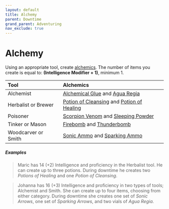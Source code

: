 ```yaml
---
layout: default
title: Alchemy
parent: Downtime
grand_parent: Adventuring
nav_exclude: true
---
```



# Alchemy

Using an appropriate tool, create [alchemics](../../docs/gear/alchemics). The number of items you create is equal to: **(Intelligence Modifier + 1)**, minimum 1. 

| Tool                | Alchemics                                                                                                                       |
| :------------------ | :------------------------------------------------------------------------------------------------------------------------------ |
| Alchemist           | [Alchemical Glue](../../data/alchemics/alchemical_glue) and [Agua Regia](../../data/alchemics/agua_regia)                       |
| Herbalist or Brewer | [Potion of Cleansing](../../data/alchemics/potion_of_cleansing) and [Potion of Healing](../../data/alchemics/potion_of_healing) |
| Poisoner            | [Scorpion Venom](../../data/alchemics/scorpion_venom) and [Sleeping Powder](../../data/alchemics/sleeping_powder)               |
| Tinker or Mason     | [Firebomb](../../data/alchemics/firebomb) and [Thunderbomb](../../data/alchemics/thunderbomb)                                   |
| Woodcarver or Smith | [Sonic Ammo](../../data/alchemics/sonic_ammo) and [Sparking Ammo](../../data/alchemics/sparking_ammo)                           |

##### Examples

> Maric has 14 (+2) Intelligence and proficiency in the Herbalist tool. He can create up to three potions. During downtime he creates two _Potions of Healing_ and one _Potion of Cleansing_.

> Johanna has 16 (+3) Intelligence and proficiency in two types of tools; Alchemist and Smith. She can create up to four items, choosing from either category. During downtime she creates one set of _Sonic Arrows_, one set of _Sparking Arrows_, and two vials of _Agua Regia_.